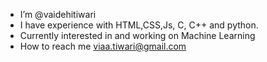 - I’m @vaidehitiwari
- I have experience with HTML,CSS,Js, C, C++ and python.
- Currently interested in and working on Machine Learning
- How to reach me viaa.tiwari@gmail.com

<!---
vaidehitiwari/vaidehitiwari is a ✨ special ✨ repository because its `README.md` (this file) appears on your GitHub profile.
You can click the Preview link to take a look at your changes.
--->
